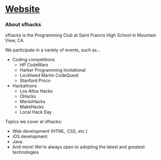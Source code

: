 # [Website](http://sfhacks.club/)

### About sfhacks
sfhacks is the Programming Club at Saint Francis High School in Mountain View, CA.

We participate in a variety of events, such as...
- Coding competitions
  - HP CodeWars
  - Harker Programming Invitational
  - Lockheed Martin CodeQuest
  - Stanford Proco
- Hackathons
  - Los Altos Hacks
  - OHacks
  - MenloHacks
  - MakeHacks
  - Local Hack Day

Topics we cover at sfhacks:
- Web development (HTML, CSS, etc.)
- iOS development
- Java
- And more! We're always open to adopting the latest and greatest technologies
